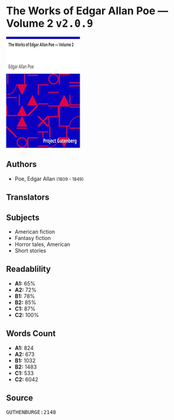 # The Works of Edgar Allan Poe — Volume 2 <kbd>v2.0.9</kbd>

![](./cover.medium.jpg "")

## Authors


 - Poe, Edgar Allan <small>(1809 - 1849)</small>

## Translators



## Subjects


 - American fiction
 - Fantasy fiction
 - Horror tales, American
 - Short stories

## Readablility


 - **A1:** 65%
 - **A2:** 72%
 - **B1:** 78%
 - **B2:** 85%
 - **C1:** 87%
 - **C2:** 100%

## Words Count


 - **A1:** 824
 - **A2:** 673
 - **B1:** 1032
 - **B2:** 1483
 - **C1:** 533
 - **C2:** 6042

## Source


<kbd>GUTHENBURGE:2148</kbd>
